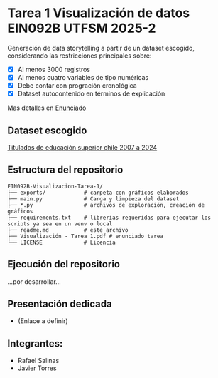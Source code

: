 # Tarea 1 Visualización de datos EIN092B UTFSM 2025-2

Generación de data storytelling a partir de un dataset escogido, considerando las restricciones principales sobre:
-[x] Al menos 3000 registros
-[x] Al menos cuatro variables de tipo numéricas
-[x] Debe contar con progración cronológica
-[x] Dataset autocontenido en términos de explicación

Mas detalles en [Enunciado](<Visualización - Tarea 1.pdf>)

## Dataset escogido

[Titulados de educación superior chile 2007 a 2024](https://www.kaggle.com/datasets/gustavoreyesc/titulados-en-educacin-superior-chile-2007-2024)

## Estructura del repositorio

```text
EIN092B-Visualizacion-Tarea-1/
├── exports/            # carpeta con gráficos elaborados
├── main.py             # Carga y limpieza del dataset
├── *.py                # archivos de exploración, creación de gráficos
├── requirements.txt    # librerias requeridas para ejecutar los scripts ya sea en un venv o local
├── readme.md           # este archivo
├── Visualización - Tarea 1.pdf # enunciado tarea
└── LICENSE             # Licencia
```

## Ejecución del repositorio

...por desarrollar...


## Presentación dedicada

- (Enlace a definir)

## Integrantes:
- Rafael Salinas
- Javier Torres